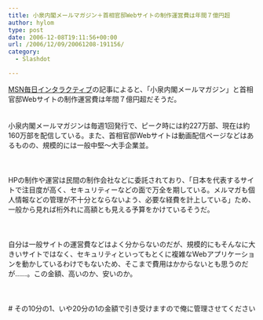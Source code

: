 ```yaml
---
title: 小泉内閣メールマガジン＋首相官邸Webサイトの制作運営費は年間７億円超
author: hylom
type: post
date: 2006-12-08T19:11:56+00:00
url: /2006/12/09/20061208-191156/
category:
  - Slashdot

---
```

 [MSN毎日インタラクティブ][1]の記事によると、「小泉内閣メールマガジン」と首相官邸Webサイトの制作運営費は年間７億円超だそうだ。  
</br>   
小泉内閣メールマガジンは毎週1回発行で、ピーク時には約227万部、現在は約160万部を配信している。また、首相官邸Webサイトは動画配信ページなどはあるものの、規模的には一般中堅〜大手企業並。</br>  
</br>   
HPの制作や運営は民間の制作会社などに委託されており、「日本を代表するサイトで注目度が高く、セキュリティーなどの面で万全を期している。メルマガも個人情報などの管理が不十分とならないよう、必要な経費を計上している」ため、一般から見れば桁外れに高額とも見える予算をかけているそうだ。</br>  
</br>   
自分は一般サイトの運営費などはよく分からないのだが、規模的にもそんなに大きいサイトではなく、セキュリティといってもとくに複雑なWebアプリケーションを動かしているわけでもないため、そこまで費用はかからないとも思うのだが……。この金額、高いのか、安いのか。</br>  
</br>   
\# その10分の1、いや20分の1の金額で引き受けますので俺に管理させてください</br>  
</br>

 [1]: http://www.mainichi-msn.co.jp/today/news/20061209k0000m010098000c.html
